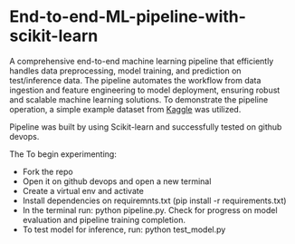 # End-to-end-ML-pipeline-with-scikit-learn
A comprehensive end-to-end machine learning pipeline that efficiently handles data preprocessing, model training, and prediction on test/inference data. The pipeline automates the workflow from data ingestion and feature engineering to model deployment, ensuring robust and scalable machine learning solutions. To demonstrate the pipeline operation, a simple example dataset from [Kaggle](https://www.kaggle.com/competitions/house-prices-advanced-regression-techniques/data) was utilized. 

Pipeline was built by using Scikit-learn and successfully tested on github devops.

The To begin experimenting:
* Fork the repo
* Open it on github devops and open a new terminal
* Create a virtual env and activate
* Install dependencies on requiremnts.txt (pip install -r requirements.txt)
* In the terminal run: python pipeline.py. Check for progress on model evaluation and pipeline training completion.
* To test model for inference, run: python test_model.py
